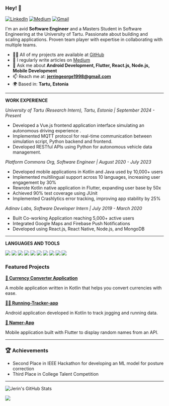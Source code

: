 ### Hey! 👋

[![LinkedIn](https://img.shields.io/badge/LinkedIn-0077B5?style=for-the-badge&logo=linkedin&logoColor=white)](https://www.linkedin.com/in/jeringeorge98)
[![Medium](https://img.shields.io/badge/Medium-12100E?style=for-the-badge&logo=medium&logoColor=white)](https://medium.com/@jerringeorge439)
[![Gmail](https://img.shields.io/badge/Gmail-D14836?style=for-the-badge&logo=gmail&logoColor=white)](mailto:jerringeorge1998@gmail.com)

I'm an avid **Software Engineer** and a Masters Student in Software Engineering at the University of Tartu. Passionate about building and scaling applications. Proven team player with expertise in collaborating with multiple teams.

- 👨‍💻 All of my projects are available at [GitHub](https://github.com/jeringeorge98)
- 📝 I regularly write articles on [Medium](https://medium.com/@jerringeorge439)
- 💬 Ask me about **Android Development, Flutter, React.js, Node.js, Mobile Development**
- 📫 Reach me at: **jerringeorge1998@gmail.com**
- 🌍 Based in: **Tartu, Estonia**

---

**WORK EXPERIENCE**

_University of Tartu (Research Intern), Tartu, Estonia | September 2024 - Present_
* Developed a  Vue.js frontend application interface simulating an autonomous driving experience .
* Implemented MQTT protocol for real-time communication between simulation script, Python backend and frontend.
* Developed RESTful APIs using Python for autonomous vehicle data management.

_Platform Commons Org, Software Engineer | August 2020 - July 2023_
* Developed mobile applications in Kotlin and Java used by 10,000+ users
* Implemented multilingual support across 10 languages, increasing user engagement by 30%
* Rewrote Kotlin native application in Flutter, expanding user base by 50x
* Achieved 90% test coverage using JUnit
* Implemented Crashlytics error tracking, improving app stability by 25%

_Adinav Labs, Software Developer Intern | July 2019 - March 2020_
* Built Co-working Application reaching 5,000+ active users
* Integrated Google Maps and Firebase Push Notifications
* Developed using React.js, React Native, Node.js, and MongoDB

---

**LANGUAGES AND TOOLS**

<p align="left">
<img src="https://img.shields.io/badge/Android-3DDC84?style=for-the-badge&logo=android&logoColor=white" />
<img src="https://img.shields.io/badge/Kotlin-0095D5?style=for-the-badge&logo=kotlin&logoColor=white" />
<img src="https://img.shields.io/badge/Python-3776AB?style=for-the-badge&logo=python&logoColor=white" />
<img src="https://img.shields.io/badge/Java-ED8B00?style=for-the-badge&logo=java&logoColor=white" />
<img src="https://img.shields.io/badge/React-20232A?style=for-the-badge&logo=react&logoColor=61DAFB" />
<img src="https://img.shields.io/badge/Node.js-43853D?style=for-the-badge&logo=node.js&logoColor=white" />
<img src="https://img.shields.io/badge/Vue.js-35495E?style=for-the-badge&logo=vue.js&logoColor=4FC08D" />
<img src="https://img.shields.io/badge/MongoDB-4EA94B?style=for-the-badge&logo=mongodb&logoColor=white" />
<img src="https://img.shields.io/badge/Firebase-FFCA28?style=for-the-badge&logo=firebase&logoColor=black" />
<img src="https://img.shields.io/badge/AWS-232F3E?style=for-the-badge&logo=amazon-aws&logoColor=white" />
</p>

### Featured Projects

<p>
  <strong>
    <a href="project-url">📱 Currency Converter Application</a>
  </strong>
</p>
<p>A mobile application written in Kotlin that helps you convert currencies with ease.</p>

<p>
  <strong>
    <a href="project-url">🏃‍♂️ Running-Tracker-app</a>
  </strong>
</p>
<p>Android application developed in Kotlin to track jogging and running data.</p>

<p>
  <strong>
    <a href="project-url">🎯 Namer-App</a>
  </strong>
</p>
<p>Mobile application built with Flutter to display random names from an API.</p>

---

### 🏆 Achievements
- Second Place in IEEE Hackathon for developing an ML model for posture correction
- Third Place in College Talent Competition

---

![Jerin's GitHub Stats](https://github-readme-stats.vercel.app/api?username=jeringeorge98&theme=vue&show_icons=true&include_all_commits=true&count_private=true)

<p align="left">
  <img src="https://github-readme-streak-stats.herokuapp.com/?user=jeringeorge98">
</p>
